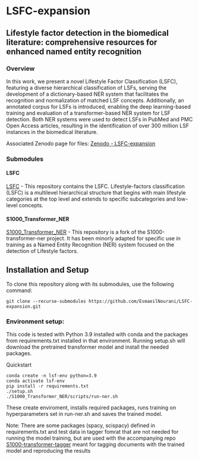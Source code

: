 # LSFC-expansion

## Lifestyle factor detection in the biomedical literature: comprehensive resources for enhanced named entity recognition

### Overview
In this work, we present a novel Lifestyle Factor Classification (LSFC), featuring a diverse hierarchical classification of LSFs, serving the development of a dictionary-based NER system that facilitates the recognition and normalization of matched LSF concepts. Additionally, an annotated corpus for LSFs is introduced, enabling the deep learning-based training and evaluation of a transformer-based NER system for LSF detection. Both NER systems were used to detect LSFs in PubMed and PMC Open Access articles, resulting in the identification of over 300 million LSF instances in the biomedical literature.

Associated Zenodo page for files: [Zenodo - LSFC-expansion](https://zenodo.org/records/10450308)

### Submodules

#### LSFC
[LSFC](https://github.com/EsmaeilNourani/Lifestyle-factors-classification) - This repository contains the LSFC. Lifestyle-factors classification (LSFC) is a multilevel hierarchical structure that begins with main lifestyle categories at the top level and extends to specific subcategories and low-level concepts.

#### S1000_Transformer_NER
[S1000_Transformer_NER](https://github.com/EsmaeilNourani/S1000-transformer-ner) - This repository is a fork of the S1000-transformer-ner project. It has been minorly adapted for specific use in training as a Named Entity Recognition (NER) system focused on the detection of Lifestyle factors.

## Installation and Setup
To clone this repository along with its submodules, use the following command:

```
git clone --recurse-submodules https://github.com/EsmaeilNourani/LSFC-expansion.git
```


### Environment setup:
This code is tested with Python 3.9 installed with conda and the packages from requirements.txt installed in that environment. Running setup.sh will download the pretrained transformer model and install the needed packages. 

Quickstart
```
conda create -n lsf-env python=3.9
conda activate lsf-env
pip install -r requirements.txt
./setup.sh
./S1000_Transformer_NER/scripts/run-ner.sh
```
These create enviroment, installs required packages, runs training on hyperparameters set in run-ner.sh and saves the trained model.


Note: There are some packages (spacy, scispacy) defined in requirements.txt and test data in tagger fomrat that are not needed for running the model training, but are used with the accompanying repo [S1000-transformer-tagger](https://github.com/jouniluoma/S1000-transformer-tagger) meant for tagging documents with the trained model and reproducing the results
